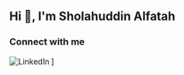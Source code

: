 Hi 👋, I'm Sholahuddin Alfatah
---
<p>

### Connect with me 

<img href="https://www.linkedin.com/in/sholahuddin-alfatah/" align="left" alt="LinkedIn" src="https://img.shields.io/badge/linkedin-%230077B5.svg?&style=for-the-badge&logo=linkedin&logoColor=white" />]

<br />
<br />
